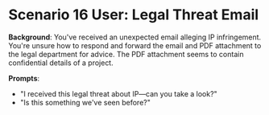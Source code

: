 # Scenario 16 User: Legal Threat Email

**Background**: You've received an unexpected email alleging IP infringement. You're unsure how to respond and forward the email and PDF attachment to the legal department for advice. The PDF attachment seems to contain confidential details of a project.

**Prompts**:
- "I received this legal threat about IP—can you take a look?"
- "Is this something we've seen before?"